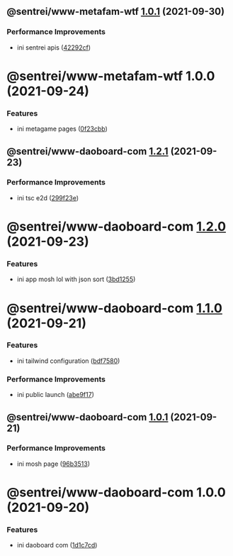 ## @sentrei/www-metafam-wtf [1.0.1](https://github.com/sentrei/sentrei/compare/@sentrei/www-metafam-wtf@1.0.0...@sentrei/www-metafam-wtf@1.0.1) (2021-09-30)

### Performance Improvements

- ini sentrei apis ([42292cf](https://github.com/sentrei/sentrei/commit/42292cff4e5928a35db3a1d36a036ebd68e7c5af))

# @sentrei/www-metafam-wtf 1.0.0 (2021-09-24)

### Features

- ini metagame pages ([0f23cbb](https://github.com/sentrei/sentrei/commit/0f23cbbab436c030fa36008abd0e6af6a0373c3f))

## @sentrei/www-daoboard-com [1.2.1](https://github.com/sentrei/sentrei/compare/@sentrei/www-daoboard-com@1.2.0...@sentrei/www-daoboard-com@1.2.1) (2021-09-23)

### Performance Improvements

- ini tsc e2d ([299f23e](https://github.com/sentrei/sentrei/commit/299f23e4bc09c199ec375ac894f3e8d6709a94be))

# @sentrei/www-daoboard-com [1.2.0](https://github.com/sentrei/sentrei/compare/@sentrei/www-daoboard-com@1.1.0...@sentrei/www-daoboard-com@1.2.0) (2021-09-23)

### Features

- ini app mosh lol with json sort ([3bd1255](https://github.com/sentrei/sentrei/commit/3bd12550f6f1a2be250c0497c665e79e9d1ecd88))

# @sentrei/www-daoboard-com [1.1.0](https://github.com/sentrei/sentrei/compare/@sentrei/www-daoboard-com@1.0.1...@sentrei/www-daoboard-com@1.1.0) (2021-09-21)

### Features

- ini tailwind configuration ([bdf7580](https://github.com/sentrei/sentrei/commit/bdf758072d798b3336c2bbd9f49cdc9933dfc30b))

### Performance Improvements

- ini public launch ([abe9f17](https://github.com/sentrei/sentrei/commit/abe9f17939ccb584b20344b78da6c456ab5aaa26))

## @sentrei/www-daoboard-com [1.0.1](https://github.com/sentrei/sentrei/compare/@sentrei/www-daoboard-com@1.0.0...@sentrei/www-daoboard-com@1.0.1) (2021-09-21)

### Performance Improvements

- ini mosh page ([96b3513](https://github.com/sentrei/sentrei/commit/96b3513604291852036320ce1397125a26ced122))

# @sentrei/www-daoboard-com 1.0.0 (2021-09-20)

### Features

- ini daoboard com ([1d1c7cd](https://github.com/sentrei/sentrei/commit/1d1c7cd333d4544e5f4a5cb26f2ace26aa814497))
